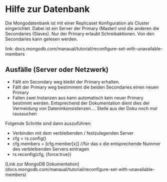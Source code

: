 ﻿# Hilfe zur Datenbank

Die Mongodatenbank ist mit einer Replicaset Konfiguration als Cluster eingerichtet. Dabei ist ein Server der Primary (Master) und die anderen die Secondaries (Slaves).
Nur der Primary erlaubt Schreibaktionen. Von den Secondaries kann gelesen werden.

link: docs.mongodb.com/manaual/tutorial/reconfigure-set-with-unavailable-members

## Ausfälle (Server oder Netzwerk)
- Fällt ein Secondary weg bleibt der Primary erhalten.
- Fällt der Primary weg bestimment die beiden Secondaries einen neuen Primary
- Fallen zwei Instanzen aus kann automatisch kein neuer Primary bestimmt werden. Entsprechend der Dokumentation dient dies der Vermeidung von Dateninkonsistenzen....
Stelle aus der Doku noch mal raussuchen

Folgende Schritte sind dann auszuführen:
- Verbinden mit dem verbleibenden / festzulegenden Server
- cfg = rs.config()
- cfg.members = [cfg.member[x]] //für das x die entsprechende Nummer des verbleibenden Servers eintragen
- rs.reconfig(cfg, {force:true})

[Link zur MongoDB Dokumentation] (docs.mongodb.com/manaual/tutorial/reconfigure-set-with-unavailable-members)